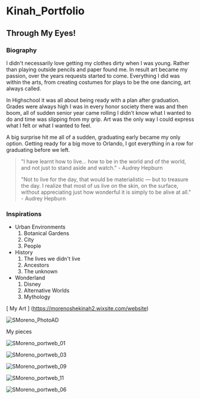 # Kinah_Portfolio
## Through My Eyes!

### Biography

I didn't necessarily love getting my clothes dirty when I was young. Rather than playing outside pencils and paper found me. In result art became my passion, over the years requests started to come. Everything I did was within the arts, from creating costumes for plays to be the one dancing, art always called.

In Highschool it was all about being ready with a plan after graduation. Grades were always high I was in every honor society there was and then boom, all of sudden senior year came rolling I didn't know what I wanted to do and time was slipping from my grip. Art was the only way I could express what I felt or what I wanted to feel.

A big surprise hit me all of a sudden, graduating early became my only option. Getting ready for a big move to Orlando, I got everything in a row for graduating before we left. 


> "I have learnt how to live… how to be in the world and of the world, and not just to stand aside and watch." - Audrey Hepburn
>
> "Not to live for the day, that would be materialistic — but to treasure the day. I realize that most of us live on the skin, on the surface, without appreciating just how wonderful it is simply to be alive at all." - Audrey Hepburn
> 

### Inspirations
- Urban Environments 
   1. Botanical Gardens
   2. City
   3. People 
- History
   1. The lives we didn't live
   2. Ancestors 
   3. The unknown
- Wonderland
   1. Disney 
   2. Alternative Worlds
   3. Mythology


[ My Art ] (https://morenoshekinah2.wixsite.com/website)


![SMoreno_PhotoAD](https://user-images.githubusercontent.com/80000195/109863333-844edc80-7c2f-11eb-9b83-279bcc0b999a.jpg)


My pieces


![SMoreno_portweb_01](https://user-images.githubusercontent.com/80000195/109868519-b7946a00-7c35-11eb-8189-165bec6e253d.gif)


![SMoreno_portweb_03](https://user-images.githubusercontent.com/80000195/109868570-c8dd7680-7c35-11eb-92ac-559eeb1fc985.gif)


![SMoreno_portweb_09](https://user-images.githubusercontent.com/80000195/109868603-d4c93880-7c35-11eb-8a30-448f71ea25b5.gif)


![SMoreno_portweb_11](https://user-images.githubusercontent.com/80000195/109868618-da268300-7c35-11eb-91c2-950f258afa01.gif)


![SMoreno_portweb_06](https://user-images.githubusercontent.com/80000195/109868745-0215e680-7c36-11eb-926f-39e5b0daf791.gif)

